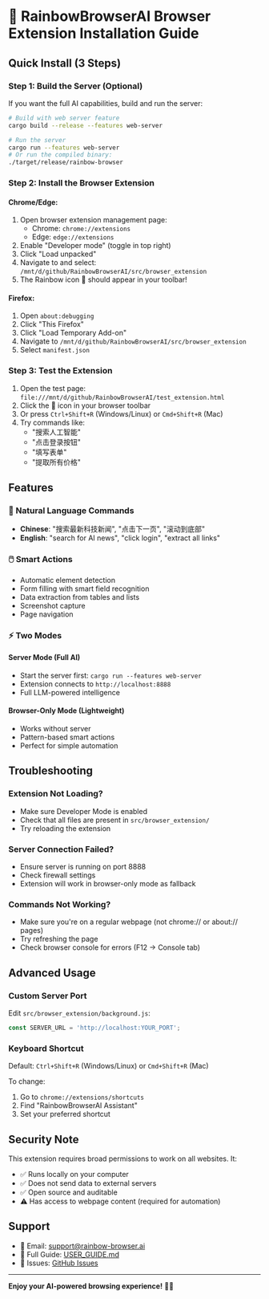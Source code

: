 # 🌈 RainbowBrowserAI Browser Extension Installation Guide

## Quick Install (3 Steps)

### Step 1: Build the Server (Optional)
If you want the full AI capabilities, build and run the server:
```bash
# Build with web server feature
cargo build --release --features web-server

# Run the server
cargo run --features web-server
# Or run the compiled binary:
./target/release/rainbow-browser
```

### Step 2: Install the Browser Extension

#### Chrome/Edge:
1. Open browser extension management page:
   - Chrome: `chrome://extensions`
   - Edge: `edge://extensions`
2. Enable "Developer mode" (toggle in top right)
3. Click "Load unpacked"
4. Navigate to and select: `/mnt/d/github/RainbowBrowserAI/src/browser_extension`
5. The Rainbow icon 🌈 should appear in your toolbar!

#### Firefox:
1. Open `about:debugging`
2. Click "This Firefox"
3. Click "Load Temporary Add-on"
4. Navigate to `/mnt/d/github/RainbowBrowserAI/src/browser_extension`
5. Select `manifest.json`

### Step 3: Test the Extension
1. Open the test page: `file:///mnt/d/github/RainbowBrowserAI/test_extension.html`
2. Click the 🌈 icon in your browser toolbar
3. Or press `Ctrl+Shift+R` (Windows/Linux) or `Cmd+Shift+R` (Mac)
4. Try commands like:
   - "搜索人工智能"
   - "点击登录按钮"
   - "填写表单"
   - "提取所有价格"

## Features

### 🎯 Natural Language Commands
- **Chinese**: "搜索最新科技新闻", "点击下一页", "滚动到底部"
- **English**: "search for AI news", "click login", "extract all links"

### 🖱️ Smart Actions
- Automatic element detection
- Form filling with smart field recognition
- Data extraction from tables and lists
- Screenshot capture
- Page navigation

### ⚡ Two Modes

#### Server Mode (Full AI)
- Start the server first: `cargo run --features web-server`
- Extension connects to `http://localhost:8888`
- Full LLM-powered intelligence

#### Browser-Only Mode (Lightweight)
- Works without server
- Pattern-based smart actions
- Perfect for simple automation

## Troubleshooting

### Extension Not Loading?
- Make sure Developer Mode is enabled
- Check that all files are present in `src/browser_extension/`
- Try reloading the extension

### Server Connection Failed?
- Ensure server is running on port 8888
- Check firewall settings
- Extension will work in browser-only mode as fallback

### Commands Not Working?
- Make sure you're on a regular webpage (not chrome:// or about:// pages)
- Try refreshing the page
- Check browser console for errors (F12 → Console tab)

## Advanced Usage

### Custom Server Port
Edit `src/browser_extension/background.js`:
```javascript
const SERVER_URL = 'http://localhost:YOUR_PORT';
```

### Keyboard Shortcut
Default: `Ctrl+Shift+R` (Windows/Linux) or `Cmd+Shift+R` (Mac)

To change:
1. Go to `chrome://extensions/shortcuts`
2. Find "RainbowBrowserAI Assistant"
3. Set your preferred shortcut

## Security Note

This extension requires broad permissions to work on all websites. It:
- ✅ Runs locally on your computer
- ✅ Does not send data to external servers
- ✅ Open source and auditable
- ⚠️ Has access to webpage content (required for automation)

## Support

- 📧 Email: support@rainbow-browser.ai
- 📖 Full Guide: [USER_GUIDE.md](USER_GUIDE.md)
- 🐛 Issues: [GitHub Issues](https://github.com/rainbow-city/browser-ai/issues)

---

**Enjoy your AI-powered browsing experience!** 🌈✨